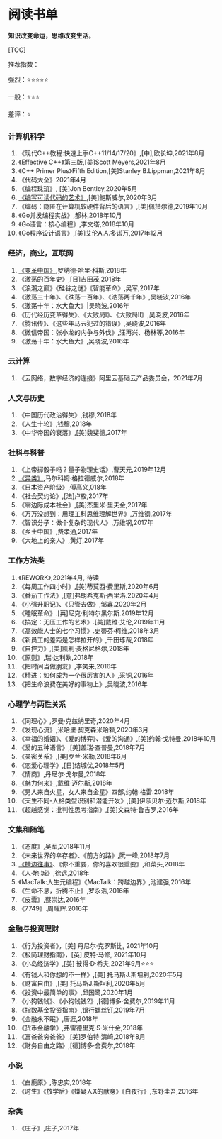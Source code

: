# 阅读书单

**知识改变命运，思维改变生活**。



[TOC]

推荐指数：

强烈：⭐️⭐️⭐️⭐️⭐️

一般：⭐️⭐️⭐️

差评：⭐️



### 计算机科学

1. 《现代C++教程:快速上手C++11/14/17/20》,[中],欧长坤,2021年8月
1. 《Effective C++》第三版,[美]Scott Meyers,2021年8月
1. 《C++ Primer Plus》Fifth Edition,[美]Stanley B.Lippman,2021年8月
1. 《代码大全》2021年4月
1. 《编程珠玑》, [美]Jon Bentley,2020年5月
1. [《编写可读代码的艺术》](https://github.com/yusubond/yusubond.github.io/wiki),[美]鲍斯威尔,2020年3月
1. 《编码：隐匿在计算机软硬件背后的语言》,[美]佩措尔德,2019年10月
1. 《Go并发编程实战》,郝林,2018年10月
1. 《Go语言：核心编程》,李文塔,2018年10月
1. 《Go程序设计语言》,[美]艾伦A.A.多诺万,2017年12月


### 经济，商业，互联网

1. [《变革中国》](notebook/reforming_china2.md),罗纳德·哈里·科斯,2018年
1. 《激荡的百年史》,[日]吉田茂,2018年
1. 《浪潮之巅》《硅谷之谜》《智能革命》,吴军,2017年
1. 《激荡三十年》、《跌荡一百年》、《浩荡两千年》,吴晓波,2016年
1. 《激荡十年：水大鱼大》|吴晓波,2016年
1. 《历代经历变革得失》、《大败局I》、《大败局II》,吴晓波,2016年
1. 《腾讯传》、《这些年马云犯过的错误》,吴晓波,2016年
1. 《微信帝国：张小龙的内争与外伐》,汪再兴、杨林等,2016年
1. 《激荡十年：水大鱼大》,吴晓波,2016年

### 云计算

1. 《云网络，数字经济的连接》阿里云基础云产品委员会，2021年7月


### 人文与历史

1. 《中国历代政治得失》,钱穆,2018年
1. 《人生十轮》,钱穆,2018年
1. 《中华帝国的衰落》,[美]魏斐德,2017年


### 社科与科普

1. 《上帝掷骰子吗？量子物理史话》,曹天元,2019年12月
1. [《异类》](notebook/outliers2.md),马尔科姆·格拉德威尔,2018年
1. 《日本资产阶级》,傅高义,018年
1. 《社会契约论》,[法]卢梭,2017年
1. 《零边际成本社会》,[美]杰里米·里夫金,2017年
1. 《万万没想到：用理工科思维理解世界》,万维钢,2017年
1. 《智识分子：做个复杂的现代人》,万维钢,2017年
1. 《乡土中国》,费孝通,2017年
1. 《大地上的亲人》,黄灯,2017年



### 工作方法类

1. 《REWORK》,2021年4月, 待读
1. 《每周工作四小时》,[美]蒂莫西·费里斯,2020年6月
1. 《番茄工作法》,[意]弗朗希克斯·西里洛.2020年4月
1. 《小强升职记》、《只管去做》,邹鑫.2020年2月
1. 《睡眠革命》.[英]尼克·利特尔黑尔斯.2019年12月
1. 《搞定：无压工作的艺术》.[美]戴维·艾伦,2019年11月
1. 《高效能人士的七个习惯》.史蒂芬·柯维,2018年3月
1. 《新员工的差距是怎样拉开的》,千田琢哉,2018年
1. 《自控力》,[美]凯利·麦格尼格尔,2018年
1. 《原则》,瑞·达利欧,2018年
1. 《把时间当做朋友》,李笑来,2016年
1. 《精进：如何成为一个很厉害的人》,采铜,2016年
1. 《把生命浪费在美好的事物上》,吴晓波,2016年



### 心理学与两性关系

1. 《同理心》,罗曼·克兹纳里奇,2020年4月
1. 《发现心流》,米哈里·契克森米哈赖,2020年3月
1. 《幸福的婚姻》、《爱的博弈》、《爱的沟通》,[美]约翰·戈特曼,2018年10月
1. 《爱的五种语言》,[美]盖瑞·查普曼,2018年7月
1. 《亲密关系》,[美]罗兰·米勒,2018年6月
1. 《恋爱心理学》,[日]结城优,2018年5月
1. 《情商》,丹尼尔·戈尔曼,2018年
1. [《魅力何来》](notebook/attraction2.md),戴维·迈尔斯,2018年
1. 《男人来自火星，女人来自金星》四部,约翰·格雷.2018年
1. 《天生不同-人格类型识别和潜能开发》,[美]伊莎贝尔·迈尔斯,2018年
1. 《超越感觉：批判性思考指南》,[美]文森特·鲁吉罗,2016年



### 文集和随笔

1. 《态度》,吴军,2018年11月
1. 《未来世界的幸存者》、《前方的路》,阮一峰,2018年7月
1. [《槽边往事》](notebook/wangshi2.md)、《你不重要，你的喜欢很重要》,和菜头,2018年
1. 《人·地·城》,徐远,2018年
1. 《MacTalk:人生元编程》《MacTalk：跨越边界》,池建强,2016年
1. 《生命不息，折腾不止》,罗永浩,2016年
1. 《皮囊》,蔡崇达,2016年
1. 《7749》.周耀辉.2016年



### 金融与投资理财

1. 《行为投资者》，[美] 丹尼尔·克罗斯比, 2021年10月
1. 《极简理财指南》，[英] 皮特·马修, 2021年10月
1. 《小岛经济学》,[美] 彼得·D·希夫,2021年9月⭐️⭐️⭐️
1. 《有钱人和你想的不一样》,[美] 托马斯J.斯坦利,2020年5月
1. 《财富自由》,[美] 托马斯J.斯坦利,2020年5月
1. 《投资中最简单的事》,邱国鹭,2020年1月
1. 《小狗钱钱》、《小狗钱钱2》,[德]博多·舍费尔,2019年11月
1. 《指数基金投资指南》,银行螺丝钉,2019年7月
1. 《金融永不眠》,唐涯,2018年
1. 《货币金融学》,弗雷德里克·S·米什金,2018年
1. 《富爸爸穷爸爸》,[美]罗伯特·清崎,2018年8月
1. 《财务自由之路》,[德]博多·舍费尔,2018年


### 小说

1. 《白鹿原》,陈忠实,2018年
1. 《时生》《放学后》《嫌疑人X的献身》《白夜行》,东野圭吾,2016年


### 杂类

1. 《庄子》,庄子,2017年
